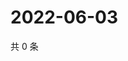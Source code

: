 # 2022-06-03

共 0 条

<!-- BEGIN WEIBO -->
<!-- 最后更新时间 Fri Jun 03 2022 23:15:53 GMT+0800 (China Standard Time) -->

<!-- END WEIBO -->
